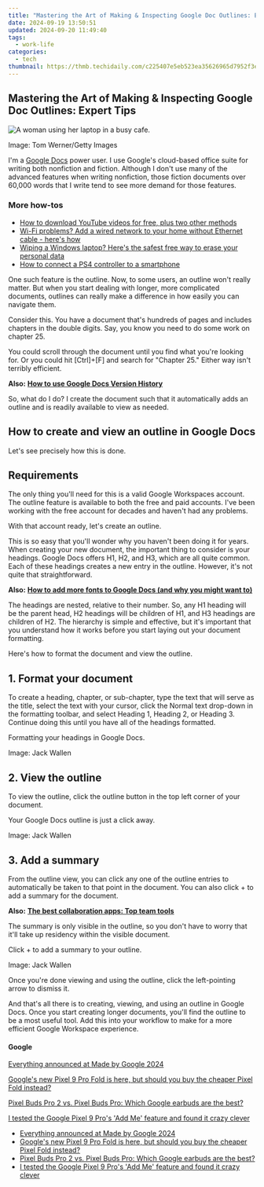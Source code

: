 ```yaml
---
title: "Mastering the Art of Making & Inspecting Google Doc Outlines: Expert Tips"
date: 2024-09-19 13:50:51
updated: 2024-09-20 11:49:40
tags:
  - work-life
categories:
  - tech
thumbnail: https://thmb.techidaily.com/c225407e5eb523ea35626965d7952f3e8eff461a435028604a3c634507f598f5.png
---
```


## Mastering the Art of Making & Inspecting Google Doc Outlines: Expert Tips

![A woman using her laptop in a busy cafe.](https://www.zdnet.com/a/img/resize/1156aaa1e35163b41ee7d76a2a4544792316201d/2022/10/10/ce582440-1c3b-4355-b0d3-c388ce345159/getty-a-woman-working-from-her-laptop-in-a-busy-cafe.jpg?auto=webp&width=1280)

Image: Tom Werner/Getty Images

I'm a [Google Docs](https://www.zdnet.com/article/google-adds-project-management-features-to-docs-and-its-pretty-cool/) power user. I use Google's cloud-based office suite for writing both nonfiction and fiction. Although I don't use many of the advanced features when writing nonfiction, those fiction documents over 60,000 words that I write tend to see more demand for those features.

### More how-tos

* [How to download YouTube videos for free, plus two other methods](https://www.zdnet.com/article/how-to-download-youtube-videos-for-free-plus-two-other-methods/)
* [Wi-Fi problems? Add a wired network to your home without Ethernet cable - here's how](https://www.zdnet.com/article/wi-fi-problems-how-to-add-a-wired-network-to-your-home-without-ethernet-cable/)
* [Wiping a Windows laptop? Here's the safest free way to erase your personal data](https://www.zdnet.com/article/wiping-a-windows-laptop-heres-the-safest-free-way-to-erase-your-personal-data/)
* [How to connect a PS4 controller to a smartphone](https://www.zdnet.com/article/how-to-connect-a-ps4-controller-to-a-smartphone/)

One such feature is the outline. Now, to some users, an outline won't really matter. But when you start dealing with longer, more complicated documents, outlines can really make a difference in how easily you can navigate them.

Consider this. You have a document that's hundreds of pages and includes chapters in the double digits. Say, you know you need to do some work on chapter 25\. 

You could scroll through the document until you find what you're looking for. Or you could hit \[Ctrl\]+\[F\] and search for "Chapter 25." Either way isn't terribly efficient.

**Also:** [**How to use Google Docs Version History**](https://www.zdnet.com/home-and-office/work-life/how-to-use-google-docs-version-history/)

So, what do I do? I create the document such that it automatically adds an outline and is readily available to view as needed.

## How to create and view an outline in Google Docs

Let's see precisely how this is done.

## Requirements

The only thing you'll need for this is a valid Google Workspaces account. The outline feature is available to both the free and paid accounts. I've been working with the free account for decades and haven't had any problems.

With that account ready, let's create an outline.

This is so easy that you'll wonder why you haven't been doing it for years. When creating your new document, the important thing to consider is your headings. Google Docs offers H1, H2, and H3, which are all quite common. Each of these headings creates a new entry in the outline. However, it's not quite that straightforward.

**Also:** [**How to add more fonts to Google Docs (and why you might want to)**](https://www.zdnet.com/home-and-office/work-life/how-to-add-more-fonts-to-google-docs-and-why-you-might-want-to/)

The headings are nested, relative to their number. So, any H1 heading will be the parent head, H2 headings will be children of H1, and H3 headings are children of H2\. The hierarchy is simple and effective, but it's important that you understand how it works before you start laying out your document formatting.

Here's how to format the document and view the outline.

## 1\. Format your document

To create a heading, chapter, or sub-chapter, type the text that will serve as the title, select the text with your cursor, click the Normal text drop-down in the formatting toolbar, and select Heading 1, Heading 2, or Heading 3\. Continue doing this until you have all of the headings formatted.

Formatting your headings in Google Docs.

Image: Jack Wallen

## 2\. View the outline

To view the outline, click the outline button in the top left corner of your document. 

Your Google Docs outline is just a click away.

Image: Jack Wallen

## 3\. Add a summary

From the outline view, you can click any one of the outline entries to automatically be taken to that point in the document. You can also click + to add a summary for the document. 

**Also:** [**The best collaboration apps: Top team tools**](https://www.zdnet.com/article/best-collaboration-app/)

The summary is only visible in the outline, so you don't have to worry that it'll take up residency within the visible document.

Click + to add a summary to your outline.

Image: Jack Wallen

Once you're done viewing and using the outline, click the left-pointing arrow to dismiss it.

And that's all there is to creating, viewing, and using an outline in Google Docs. Once you start creating longer documents, you'll find the outline to be a most useful tool. Add this into your workflow to make for a more efficient Google Workspace experience.

#### Google

[Everything announced at Made by Google 2024](https://www.zdnet.com/article/everything-announced-at-made-by-google-2024-pixel-9-pro-fold-gemini-watch-3-and-more/ "Everything announced at Made by Google 2024")

[Google's new Pixel 9 Pro Fold is here, but should you buy the cheaper Pixel Fold instead?](https://www.zdnet.com/article/google-pixel-9-pro-fold-vs-pixel-fold/ "Google's new Pixel 9 Pro Fold is here, but should you buy the cheaper Pixel Fold instead?")

[Pixel Buds Pro 2 vs. Pixel Buds Pro: Which Google earbuds are the best?](https://www.zdnet.com/article/pixel-buds-pro-2-vs-pixel-buds-pro-which-google-earbuds-are-the-best/ "Pixel Buds Pro 2 vs. Pixel Buds Pro: Which Google earbuds are the best?")

[I tested the Google Pixel 9 Pro's 'Add Me' feature and found it crazy clever](https://www.zdnet.com/article/the-google-pixel-9-pros-add-me-feature-is-an-ar-camera-tool-youll-actually-use/ "I tested the Google Pixel 9 Pro's 'Add Me' feature and found it crazy clever")

* [Everything announced at Made by Google 2024](https://www.zdnet.com/article/everything-announced-at-made-by-google-2024-pixel-9-pro-fold-gemini-watch-3-and-more/ "Everything announced at Made by Google 2024")
* [Google's new Pixel 9 Pro Fold is here, but should you buy the cheaper Pixel Fold instead?](https://www.zdnet.com/article/google-pixel-9-pro-fold-vs-pixel-fold/ "Google's new Pixel 9 Pro Fold is here, but should you buy the cheaper Pixel Fold instead?")
* [Pixel Buds Pro 2 vs. Pixel Buds Pro: Which Google earbuds are the best?](https://www.zdnet.com/article/pixel-buds-pro-2-vs-pixel-buds-pro-which-google-earbuds-are-the-best/ "Pixel Buds Pro 2 vs. Pixel Buds Pro: Which Google earbuds are the best?")
* [I tested the Google Pixel 9 Pro's 'Add Me' feature and found it crazy clever](https://www.zdnet.com/article/the-google-pixel-9-pros-add-me-feature-is-an-ar-camera-tool-youll-actually-use/ "I tested the Google Pixel 9 Pro's 'Add Me' feature and found it crazy clever")

<ins class="adsbygoogle"
     style="display:block"
     data-ad-format="autorelaxed"
     data-ad-client="ca-pub-7571918770474297"
     data-ad-slot="1223367746"></ins>



<ins class="adsbygoogle"
     style="display:block"
     data-ad-client="ca-pub-7571918770474297"
     data-ad-slot="8358498916"
     data-ad-format="auto"
     data-full-width-responsive="true"></ins>
